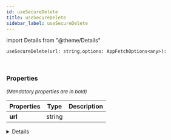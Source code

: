 ```yaml
---
id: useSecureDelete
title: useSecureDelete
sidebar_label: useSecureDelete
---
```


import Details from "@theme/Details"


```tsx
useSecureDelete(url: string,options: AppFetchOptions<any>): 
```
<br/>



### Properties

<font size="2"><i>(Mandatory properties are in bold)</i></font>

| Properties | Type | Description |
| --------- | ---- | ----------- |
| **url** | string |  |


<Details summary={<summary><b>Additional properties for advanced use cases</b></summary>}><div>

| Properties | Type | Description |
| --------- | ---- | ----------- |
| options | [AppFetchOptions](/framework-api/interfaces/AppFetchOptions.md)<any\> |  |


</div></Details>